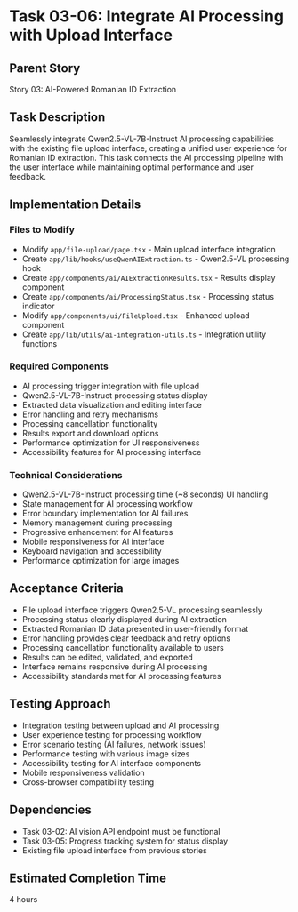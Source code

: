 # Task 03-06: Integrate AI Processing with Upload Interface

## Parent Story

Story 03: AI-Powered Romanian ID Extraction

## Task Description

Seamlessly integrate Qwen2.5-VL-7B-Instruct AI processing capabilities with the existing file upload
interface, creating a unified user experience for Romanian ID extraction. This task connects the AI
processing pipeline with the user interface while maintaining optimal performance and user feedback.

## Implementation Details

### Files to Modify

- Modify `app/file-upload/page.tsx` - Main upload interface integration
- Create `app/lib/hooks/useQwenAIExtraction.ts` - Qwen2.5-VL processing hook
- Create `app/components/ai/AIExtractionResults.tsx` - Results display component
- Create `app/components/ai/ProcessingStatus.tsx` - Processing status indicator
- Modify `app/components/ui/FileUpload.tsx` - Enhanced upload component
- Create `app/lib/utils/ai-integration-utils.ts` - Integration utility functions

### Required Components

- AI processing trigger integration with file upload
- Qwen2.5-VL-7B-Instruct processing status display
- Extracted data visualization and editing interface
- Error handling and retry mechanisms
- Processing cancellation functionality
- Results export and download options
- Performance optimization for UI responsiveness
- Accessibility features for AI processing interface

### Technical Considerations

- Qwen2.5-VL-7B-Instruct processing time (~8 seconds) UI handling
- State management for AI processing workflow
- Error boundary implementation for AI failures
- Memory management during processing
- Progressive enhancement for AI features
- Mobile responsiveness for AI interface
- Keyboard navigation and accessibility
- Performance optimization for large images

## Acceptance Criteria

- File upload interface triggers Qwen2.5-VL processing seamlessly
- Processing status clearly displayed during AI extraction
- Extracted Romanian ID data presented in user-friendly format
- Error handling provides clear feedback and retry options
- Processing cancellation functionality available to users
- Results can be edited, validated, and exported
- Interface remains responsive during AI processing
- Accessibility standards met for AI processing features

## Testing Approach

- Integration testing between upload and AI processing
- User experience testing for processing workflow
- Error scenario testing (AI failures, network issues)
- Performance testing with various image sizes
- Accessibility testing for AI interface components
- Mobile responsiveness validation
- Cross-browser compatibility testing

## Dependencies

- Task 03-02: AI vision API endpoint must be functional
- Task 03-05: Progress tracking system for status display
- Existing file upload interface from previous stories

## Estimated Completion Time

4 hours
